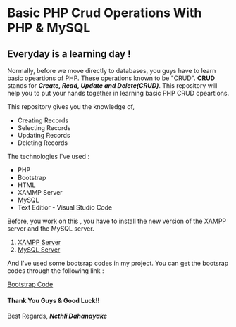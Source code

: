 # Basic PHP Crud Operations With PHP & MySQL

## Everyday is a learning day !


Normally, before we move directly to databases, you guys have to learn basic opeartions of PHP. These operations known to be "CRUD". **CRUD** stands for **_Create, Read, Update and Delete(CRUD)_**. This repository will help you to put your hands together in learning basic PHP CRUD opeartions.	


This repository gives you the knowledge of,

- Creating Records
- Selecting Records
- Updating Records
- Deleting Records

The technologies I've used : 
- PHP
- Bootstrap
- HTML
- XAMMP Server
- MySQL
- Text Editior - Visual Studio Code

Before, you work on this , you have to install the new version of the XAMPP server and the MySQL server.

1. [XAMPP Server](https://www.apachefriends.org/download.html)
2. [MySQL Server](https://dev.mysql.com/downloads/installer/)


And I've used some bootsrap codes in my project. You can get the bootsrap codes through the following link :

[Bootstrap Code](https://getbootstrap.com/docs/5.1/getting-started/introduction/)

#### Thank You Guys & Good Luck!!

Best Regards,
**_Nethli Dahanayake_**
